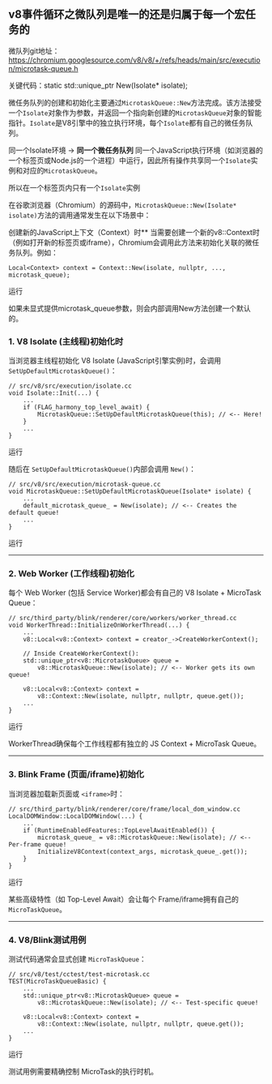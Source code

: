 ## v8事件循环之微队列是唯一的还是归属于每一个宏任务的

微队列git地址：https://chromium.googlesource.com/v8/v8/+/refs/heads/main/src/execution/microtask-queue.h

关键代码：static std::unique_ptr<MicrotaskQueue> New(Isolate* isolate);

微任务队列的创建和初始化主要通过`MicrotaskQueue::New`方法完成。该方法接受一个`Isolate`对象作为参数，并返回一个指向新创建的`MicrotaskQueue`对象的智能指针。`Isolate`是V8引擎中的独立执行环境，每个`Isolate`都有自己的微任务队列。

同一个Isolate环境 → **同一个微任务队列**
同一个JavaScript执行环境（如浏览器的一个标签页或Node.js的一个进程）中运行，因此所有操作共享同一个`Isolate`实例和对应的`MicrotaskQueue`。



所以在一个标签页内只有一个`Isolate`实例



在谷歌浏览器（Chromium）的源码中，`MicrotaskQueue::New(Isolate* isolate)`方法的调用通常发生在以下场景中：

创建新的JavaScript上下文（Context）时**
当需要创建一个新的v8::Context时（例如打开新的标签页或iframe），Chromium会调用此方法来初始化关联的微任务队列。例如：

```
Local<Context> context = Context::New(isolate, nullptr, ..., microtask_queue);
```

运行

如果未显式提供microtask_queue参数，则会内部调用New方法创建一个默认的。

### **1. V8 Isolate (主线程)初始化时**

当浏览器主线程初始化 V8 Isolate (JavaScript引擎实例)时，会调用 `SetUpDefaultMicrotaskQueue()`：

```
// src/v8/src/execution/isolate.cc
void Isolate::Init(...) {
    ...
    if (FLAG_harmony_top_level_await) {
        MicrotaskQueue::SetUpDefaultMicrotaskQueue(this); // <-- Here!
    }
    ...
}
```

运行

随后在 `SetUpDefaultMicrotaskQueue()`内部会调用 `New()`：

```
// src/v8/src/execution/microtask-queue.cc
void MicrotaskQueue::SetUpDefaultMicrotaskQueue(Isolate* isolate) {
    ...
    default_microtask_queue_ = New(isolate); // <-- Creates the default queue!
    ...
}
```

运行

------

### **2. Web Worker (工作线程)初始化**

每个 Web Worker (包括 Service Worker)都会有自己的 V8 Isolate + MicroTask Queue：

```
// src/third_party/blink/renderer/core/workers/worker_thread.cc
void WorkerThread::InitializeOnWorkerThread(...) {
    ...
    v8::Local<v8::Context> context = creator_->CreateWorkerContext();
    
    // Inside CreateWorkerContext():
    std::unique_ptr<v8::MicrotaskQueue> queue = 
        v8::MicrotaskQueue::New(isolate); // <-- Worker gets its own queue!
    
    v8::Local<v8::Context> context = 
        v8::Context::New(isolate, nullptr, nullptr, queue.get());
    ...
}
```

运行

WorkerThread确保每个工作线程都有独立的 JS Context + MicroTask Queue。

------

### **3. Blink Frame (页面/iframe)初始化**

当浏览器加载新页面或 `<iframe>`时：

```
// src/third_party/blink/renderer/core/frame/local_dom_window.cc
LocalDOMWindow::LocalDOMWindow(...) {
    ...
    if (RuntimeEnabledFeatures::TopLevelAwaitEnabled()) {
        microtask_queue_ = v8::MicrotaskQueue::New(isolate); // <-- Per-frame queue!
        InitializeV8Context(context_args, microtask_queue_.get());
    }
}
```

运行

某些高级特性（如 Top-Level Await）会让每个 Frame/iframe拥有自己的 `MicroTaskQueue`。

------

### **4. V8/Blink测试用例**

测试代码通常会显式创建 `MicroTaskQueue`：

```
// src/v8/test/cctest/test-microtask.cc
TEST(MicroTaskQueueBasic) {
    ...
    std::unique_ptr<v8::MicrotaskQueue> queue = 
        v8::MicrotaskQueue::New(isolate); // <-- Test-specific queue!
    
    v8::Local<v8::Context> context = 
        v8::Context::New(isolate, nullptr, nullptr, queue.get());
    ...
}
```

运行

测试用例需要精确控制 MicroTask的执行时机。
